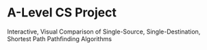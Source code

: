 # A-Level CS Project
 Interactive, Visual Comparison of Single-Source, Single-Destination, Shortest Path Pathfinding Algorithms
